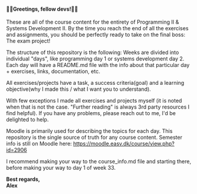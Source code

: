 #### 👨‍💻Greetings, fellow devs!👨‍💻

These are all of the course content for the entirety of Programming II & Systems Development II.
By the time you reach the end of all the exercises and assignments, you should be perfectly ready to take on the final boss: The exam project!

The structure of this repository is the following:
Weeks are divided into individual "days", like programming day 1 or systems development day 2.
Each day will have a README.md file with the info about that particular day + exercises, links, documentation, etc.

All exercises/projects have a task, a success criteria(goal) and a learning objective(why I made this / what I want you to understand).

With few exceptions I made all exercises and projects myself (it is noted when that is not the case. "Further reading" is always 3rd party resources I find helpful). If you have any problems, please reach out to me, I'd be delighted to help.

Moodle is primarily used for describing the topics for each day. This repository is the single source of truth for any course content. Semester info is still on Moodle here: https://moodle.easv.dk/course/view.php?id=2906

I recommend making your way to the course_info.md file and starting there, before making your way to day 1 of week 33.

**Best regards,**<br>
**Alex**
